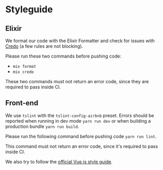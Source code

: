 # Styleguide

## Elixir

We format our code with the Elixir Formatter and check for issues with [Credo](https://github.com/rrrene/credo) (a few rules are not blocking).

Please run these two commands before pushing code:
 * `mix format`
 * `mix credo`
 
These two commands must not return an error code, since they are required to pass inside CI.

## Front-end

We use `tslint` with the `tslint-config-airbnb` preset.
Errors should be reported when running in dev mode `yarn run dev` or when building a production bundle `yarn run build`.

Please run the following command before pushing code `yarn run lint`.

This command must not return an error code, since it's required to pass inside CI.

We also try to follow the [official Vue.js style guide](https://vuejs.org/v2/style-guide/).
